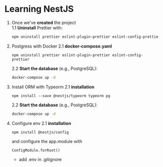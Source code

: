 # Learning NestJS

1. Once we've **created** the project  
   1.1 **Uninstall** Prettier with:

   ```bash
   npm uninstall prettier eslint-plugin-prettier eslint-config-prettier
   ```

2. Postgress with Docker
   2.1 **docker-compose.yaml**
   ```
   npm uninstall prettier eslint-plugin-prettier eslint-config-prettier
   ```
   2.2 **Start the database** (e.g., PostgreSQL):
   ```bash
   docker-compose up -d
   ```
3. Install ORM with Typeorm
   2.1 **installation**
   ```
   npm install --save @nestjs/typeorm typeorm pg
   ```
   2.2 **Start the database** (e.g., PostgreSQL):
   ```bash
   docker-compose up -d
   ```
4. Configure env
   2.1 **installation**

   ```
   npm install @nestjs/config
   ```

   and configure the app.module with

   ```
   ConfigModule.forRoot()

   ```

   - add .env in .gitignore
